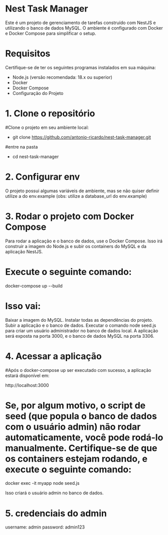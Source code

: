 # Nest Task Manager
Este é um projeto de gerenciamento de tarefas construído com NestJS e utilizando o banco de dados MySQL. O ambiente é configurado com Docker e Docker Compose para simplificar o setup.

# Requisitos
Certifique-se de ter os seguintes programas instalados em sua máquina:

- Node.js (versão recomendada: 18.x ou superior)
- Docker
- Docker Compose
- Configuração do Projeto

# 1. Clone o repositório
#Clone o projeto em seu ambiente local:

- git clone https://github.com/antonio-ricardo/nest-task-manager.git

#entre na pasta

- cd nest-task-manager

# 2. Configurar env
O projeto possui algumas variáveis de ambiente, mas se não quiser definir utilize a do env.example (obs: utilize a database_url do env.example)

# 3. Rodar o projeto com Docker Compose
Para rodar a aplicação e o banco de dados, use o Docker Compose. Isso irá construir a imagem do Node.js e subir os containers do MySQL e da aplicação NestJS.

# Execute o seguinte comando:

docker-compose up --build

# Isso vai:

Baixar a imagem do MySQL.
Instalar todas as dependências do projeto.
Subir a aplicação e o banco de dados.
Executar o comando node seed.js para criar um usuário administrador no banco de dados local.
A aplicação será exposta na porta 3000, e o banco de dados MySQL na porta 3306.

# 4. Acessar a aplicação
#Após o docker-compose up ser executado com sucesso, a aplicação estará disponível em:

http://localhost:3000

# Se, por algum motivo, o script de seed (que popula o banco de dados com o usuário admin) não rodar automaticamente, você pode rodá-lo manualmente. Certifique-se de que os containers estejam rodando, e execute o seguinte comando:

docker exec -it myapp node seed.js

Isso criará o usuário admin no banco de dados.

# 5. credenciais do admin

username: admin
password: admin123
